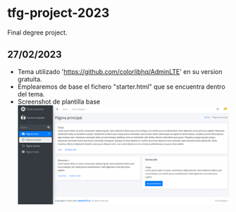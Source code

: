 # tfg-project-2023
Final degree project.

## 27/02/2023
- Tema utilizado 'https://github.com/colorlibhq/AdminLTE' en su version gratuita.
- Emplearemos de base el fichero "starter.html" que se encuentra dentro del tema.
- Screenshot de plantilla base
![Example1](/screenshots/screenshot-example1.PNG)
